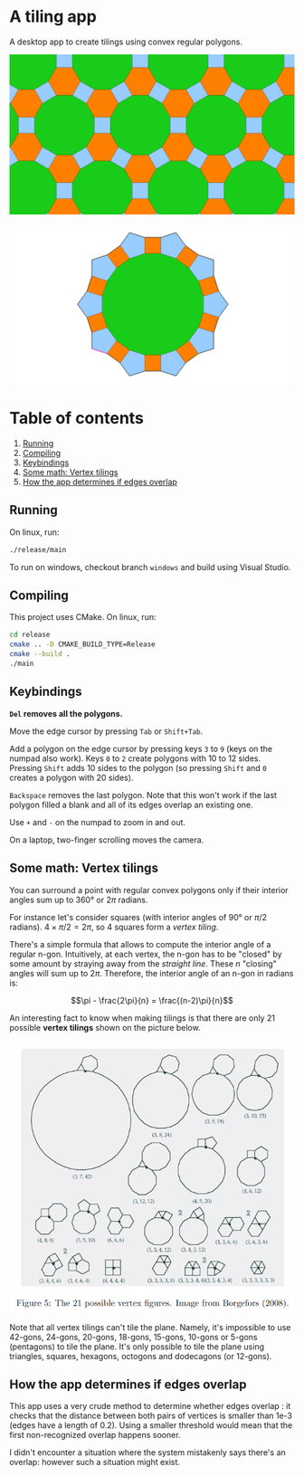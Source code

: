 # A tiling app

A desktop app to create tilings using convex regular polygons.

![A fullscreen screenshot of a plane tiling using dodecagons, hexagons and squares](images/screenshot1.png)

![A fullscreen screenshot of an icosagon (or 20-gon) surrounded by pentagons and squares](images/screenshot2.png)

# Table of contents

1. [Running](#running)
2. [Compiling](#compiling)
3. [Keybindings](#keybindings)
4. [Some math: Vertex tilings](#some-math-vertex-tilings)
5. [How the app determines if edges overlap](#how-the-app-determines-if-edges-overlap)

## Running

On linux, run:

```bash
./release/main
```

To run on windows, checkout branch `windows` and build using Visual Studio.

## Compiling

This project uses CMake. On linux, run:

```bash
cd release
cmake .. -D CMAKE_BUILD_TYPE=Release
cmake --build .
./main
```

## Keybindings

**`Del` removes all the polygons.**

Move the edge cursor by pressing `Tab` or `Shift+Tab`.

Add a polygon on the edge cursor by pressing keys `3` to `9` (keys on the numpad also work). Keys `0` to `2` create polygons with 10 to 12 sides. Pressing `Shift` adds 10 sides to the polygon (so pressing `Shift` and `0` creates a polygon with 20 sides).

`Backspace` removes the last polygon. Note that this won't work if the last polygon filled a blank and all of its edges overlap an existing one.

Use `+` and `-` on the numpad to zoom in and out.

On a laptop, two-finger scrolling moves the camera.

## Some math: Vertex tilings

You can surround a point with regular convex polygons only if their interior angles sum up to 360° or $2\pi$ radians.

For instance let's consider squares (with interior angles of 90° or $\pi/2$ radians). $4 \times \pi/2 = 2\pi$, so 4 squares form a *vertex tiling*.

There's a simple formula that allows to compute the interior angle of a regular n-gon. Intuitively, at each vertex, the n-gon has to be "closed" by some amount by straying away from the *straight line*. These $n$ "closing" angles will sum up to $2\pi$. Therefore, the interior angle of an n-gon in radians is:

$$\pi - \frac{2\pi}{n} = \frac{(n-2)\pi}{n}$$

An interesting fact to know when making tilings is that there are only 21 possible **vertex tilings** shown on the picture below.

![Schematics of the 21 vertex tilings](images/vertex_tilings.png)

Note that all vertex tilings can't tile the plane. Namely, it's impossible to use 42-gons, 24-gons, 20-gons, 18-gons, 15-gons, 10-gons or 5-gons (pentagons) to tile the plane. It's only possible to tile the plane using triangles, squares, hexagons, octogons and dodecagons (or 12-gons).

## How the app determines if edges overlap

This app uses a very crude method to determine whether edges overlap : it checks that the distance between both pairs of vertices is smaller than 1e-3 (edges have a length of 0.2). Using a smaller threshold would mean that the first non-recognized overlap happens sooner.

I didn't encounter a situation where the system mistakenly says there's an overlap: however such a situation might exist.